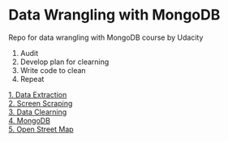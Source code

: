 Data Wrangling with MongoDB
=====
Repo for data wrangling with MongoDB course by Udacity

1. Audit
2. Develop plan for clearning
3. Write code to clean
4. Repeat

[1. Data Extraction](https://github.com/yjhnnn/DataWrangling/tree/master/DataCleaning/DataExtraction.md)  
[2. Screen Scraping](https://github.com/yjhnnn/DataWrangling/tree/master/ScreenScraping/ScreenScraping.md)  
[3. Data Clearning](https://github.com/yjhnnn/DataWrangling/tree/master/DataCleaning/DataCleaning.md)  
[4. MongoDB](https://github.com/yjhnnn/DataWrangling/tree/master/MongoDB/MongoDB.md)  
[5. Open Street Map](https://github.com/yjhnnn/DataWrangling/tree/master/OpenStreetMap/OpenStreetMap.md)